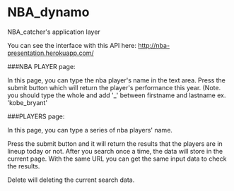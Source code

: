 NBA_dynamo
==========

NBA_catcher's application layer

You can see the interface with this API here:
http://nba-presentation.herokuapp.com/

###NBA PLAYER page:

In this page, you can type the nba player's name in the text area. Press the submit button which will return the player's performance this year. (Note. you should type the whole and add '_' between firstname and lastname ex. 'kobe_bryant'

###PLAYERS page:

In this page, you can type a series of nba players' name.

Press the submit button and it will return the results that the players are in lineup today or not. After you search once a time, the data will store in the current page. With the same URL you can get the same input data to check the results. 

Delete will deleting the current search data. 